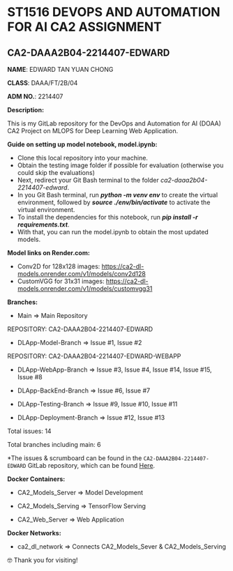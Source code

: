 # ST1516 DEVOPS AND AUTOMATION FOR AI CA2 ASSIGNMENT
## CA2-DAAA2B04-2214407-EDWARD

<b>NAME</b>: EDWARD TAN YUAN CHONG

<b>CLASS</b>: DAAA/FT/2B/04

<b>ADM NO.</b>: 2214407

<b>Description:</b>

This is my GitLab repository for the DevOps and Automation for AI (DOAA) CA2 Project on MLOPS for Deep Learning Web Application.

<b>Guide on setting up model notebook, model.ipynb:</b>
- Clone this local repository into your machine.
- Obtain the testing image folder if possible for evaluation (otherwise you could skip the evaluations)
- Next, redirect your Git Bash terminal to the folder <i>ca2-daaa2b04-2214407-edward</i>.
- In you Git Bash terminal, run <i><b>python -m venv env</b></i> to create the virtual environment, followed by <i><b>source ./env/bin/activate</b></i> to activate the virtual environment.
- To install the dependencies for this notebook, run <i><b>pip install -r requirements.txt</b></i>.
- With that, you can run the model.ipynb to obtain the most updated models.

<b>Model links on Render.com:</b>
- Conv2D for 128x128 images: https://ca2-dl-models.onrender.com/v1/models/conv2d128
- CustomVGG for 31x31 images: https://ca2-dl-models.onrender.com/v1/models/customvgg31 

<b>Branches:</b>

- Main => Main Repository

REPOSITORY: CA2-DAAA2B04-2214407-EDWARD

- DLApp-Model-Branch => Issue #1, Issue #2

REPOSITORY: CA2-DAAA2B04-2214407-EDWARD-WEBAPP

- DLApp-WebApp-Branch => Issue #3, Issue #4, Issue #14, Issue #15, Issue #8

- DLApp-BackEnd-Branch => Issue #6, Issue #7

- DLApp-Testing-Branch => Issue #9, Issue #10, Issue #11

- DLApp-Deployment-Branch => Issue #12, Issue #13

Total issues: 14

Total branches including main: 6

*The issues & scrumboard can be found in the `CA2-DAAA2B04-2214407-EDWARD` GitLab repository, which can be found <a href='https://gitlab.com/2b04.2214407.edwardtan/ca2-daaa2b04-2214407-edward'>Here</a>.

<b>Docker Containers:</b>

- CA2_Models_Server => Model Development

- CA2_Models_Serving => TensorFlow Serving

- CA2_Web_Server => Web Application

<b>Docker Networks:</b>

- ca2_dl_network => Connects CA2_Models_Sever & CA2_Models_Serving

🤓 Thank you for visiting!
